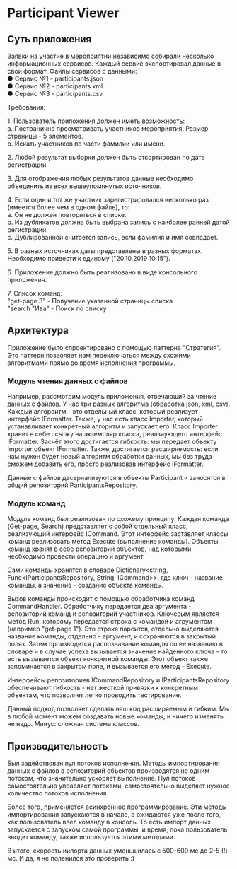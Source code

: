 # Participant Viewer
## Суть приложения
Заявки на участие в мероприятии независимо собирали несколько информационных сервисов. Каждый сервис экспортировал данные в свой формат. Файлы сервисов с данными:
<br> ● Сервис №1 - participants.json
<br> ● Сервис №2 - participants.xml
<br> ● Сервис №3 - participants.csv

Требования:
<p> 1. Пользователь приложения должен иметь возможность:
<br> a. Постранично просматривать участников мероприятия. Размер страницы - 5 элементов.
<br> b. Искать участников по части фамилии или имени.
<p> 2. Любой результат выборки должен быть отсортирован по дате регистрации.
<p> 3. Для отображения любых результатов данные необходимо объединить из всех вышеупомянутых источников.
<p> 4. Если один и тот же участник зарегистрировался несколько раз (имеется более чем в одном файле), то:
<br> a. Он не должен повторяться в списке.
<br> b. Из дубликатов должна быть выбрана запись с наиболее ранней датой регистрации.
<br> c. Дублированной считается запись, если фамилия и имя совпадает.
<p> 5. В разных источниках даты представлены в разных форматах. Необходимо привести к единому ("20.10.2019 10:15").
<p> 6. Приложение должно быть реализовано в виде консольного приложения.
<p> 7. Список команд:
<br> "get-page 3" - Получение указанной страницы списка
<br> "search "Ива" - Поиск по списку

## Архитектура
Приложение было спроектировано с помощью паттерна "Стратегия". Это паттерн позволяет нам переключаться между схожими алгоритмами прямо во время исполнения программы. 

### Модуль чтения данных с файлов
Например, рассмотрим модуль приложения, отвечающий за чтение данных с файлов. У нас три разных алгоритма (обработка json, xml, csv). Каждый алгороитм - это отдельный класс, который реализует интерфейс IFormatter.
Также, у нас есть класс Importer, который устанавливает конкретный алгоритм и запускает его. Класс Importer хранит в себе ссылку на экземпляр класса, реалзиующего интерфейс IFormatter.
Засчёт этого достигается гибкость: мы передает объекту Importer объект IFormatter. Также, достигается расширяемость: если нам нужен будет новый алгоритм обработки данных, мы без труда 
сможем добавить его, просто реализовав интерфейс IFormatter. 

Данные с файлов десериализуются в объекты Participant и заносятся в общий репозиторий ParticipantsRepository.

### Модуль команд
Модуль команд был реализован по схожему принципу. Каждая команда (Get-page, Search) представляет с собой отдельный класс, реализующий интерфейс ICommand. Этот интерфейс заставляет классы
команд реализовать метод Execute (выполнение команды). Объекты команд хранят в себе репозиторий объектов, над которыми необходимо провести операцию и аргумент. 

Сами команды хранятся в словаре Dictionary<string, Func<IParticipantsRepository, String, ICommand>>, где ключ - название команды, а значение - создание объекта команды.

Вызов команды происходит с помощью обработчика команд CommandHandler. Обработчику передается два аргумента - репозиторий команд и репозиторий участников. Ключевым является метод 
Run, которому передается строка с командой и агрументом (например "get-page 1"). Это строка парсится, отдельно выделяются название команды, отдельно - аргумент, 
и сохраняются в закрытый полях. Затем производится распознавание команды по ее названию в словаре и в случае успеха вызывается значение найденного ключа - то есть вызывается 
объект конкретной команды. Этот объект также запоминается в закрытом поле, и вызывается его метод - Execute.

Интерфейсы репозиториев ICommandRepository и IParticipantsRepository обеспечивают гибкость - нет жесткой привязки к конкретным объектам, что позволяет легко проводить тестирование.

Данный подход позволяет сделать наш код расширяемым и гибким. Мы в любой момент можем создавать новые команды, и ничего изменять не надо.
Минус: сложная система классов.

## Производительность
Был задействован пул потоков исполнения. Методы импортирования данных с файлов в репозиторий объектов производятся не одним потоком, что значительно ускоряет выполнение.
Пул потоков самостоятельно управляет потоками, самостоятельно выделяет нужное количество потоков исполнения. 

Более того, применяется асинхронное программирование. Эти методы импортирования запускаются в начале, а ожидаются уже после того, как пользователь ввел команду в консоль.
То есть импорт данных запускается с запуском самой программы, и время, пока пользователь вводит команду, также используется этими методами.

В итоге, скорость иипорта данных уменьшилась с 500-600 мс до 2-5 (!) мс. И да, я не поленился это проверить :) 
